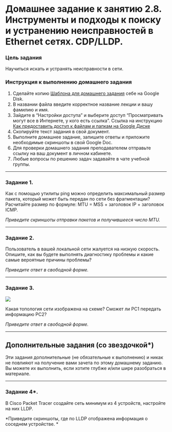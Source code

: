 # Домашнее задание к занятию 2.8. Инструменты и подходы к поиску и устранению неисправностей в Ethernet сетях. CDP/LLDP.

### Цель задания

Научиться искать и устранять неисправности в сети.

### Инструкция к выполнению домашнего задания

1. Сделайте копию [Шаблона для домашнего задания](https://docs.google.com/document/d/1youKpKm_JrC0UzDyUslIZW2E2bIv5OVlm_TQDvH5Pvs/edit) себе на Google Disk.
2. В названии файла введите корректное название лекции и вашу фамилию и имя.
3. Зайдите в “Настройки доступа” и выберите доступ “Просматривать могут все в Интернете, у кого есть ссылка”.
 Ссылка на инструкцию [Как предоставить доступ к файлам и папкам на Google Диске](https://support.google.com/docs/answer/2494822?hl=ru&co=GENIE.Platform%3DDesktop)
5. Скопируйте текст задания в свой документ.
6. Выполните домашнее задание, запишите ответы и приложите необходимые скриншоты в свой Google Doc.
7. Для проверки домашнего задания преподавателем отправьте ссылку на ваш документ в личном кабинете.
8. Любые вопросы по решению задач задавайте в чате учебной группы.

------

### Задание 1.

Как с помощью утилиты ping можно определить максимальный размер пакета, который может быть передан по сети без фрагментации?
Расчитайте размер по формуле: MTU = MSS + заголовок IP + заголовок ICMP.

*Приведите скриншоты отправки пакетов и получившееся число MTU.*

---

### Задание 2.

Пользователь в вашей локальной сети жалуется на низкую скорость. Опишите, как вы будете выполнять диагностику проблемы и какие самые вероятные причины проблемы? 

*Приведите ответ в свободной форме.*

---

### Задание 3.

![](https://i.ibb.co/tQSxS4r/network.png)

Какая топология сети изображена на схеме? Сможет ли PC1 передать информацию PC2?

*Приведите ответ в свободной форме.*

---

## Дополнительные задания (со звездочкой*)

Эти задания дополнительные (не обязательные к выполнению) и никак не повлияют на получение вами зачета по этому домашнему заданию. Вы можете их выполнить, если хотите глубже и/или шире разобраться в материале.

---

### Задание 4*.

В Cisco Packet Tracer создайте сеть минимум из 4 устройств, настройте на них LLDP.

*Приведите скриншоты, где по LLDP отображена информация о соседнем устройстве. *

